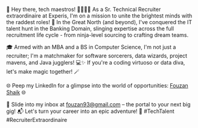 🚀 Hey there, tech maestros! 👩‍💻👨‍💻 As a Sr. Technical Recruiter extraordinaire at Experis, I'm on a mission to unite the brightest minds with the raddest roles! 🌟 In the Great North (and beyond), I've conquered the IT talent hunt in the Banking Domain, slinging expertise across the full recruitment life cycle - from ninja-level sourcing to crafting dream teams.
 
🎓 Armed with an MBA and a BS in Computer Science, I'm not just a recruiter; I'm a matchmaker for software sorcerers, data wizards, project mavens, and Java jugglers! 💻✨ If you're a coding virtuoso or data diva, let's make magic together! 🪄
 
🌐 Peep my LinkedIn for a glimpse into the world of opportunities: [Fouzan Shaik](https://www.linkedin.com/in/fouzan-shaik-44a848130) 🌐
 
📧 Slide into my inbox at fouzan93@gmail.com – the portal to your next big gig! 📬 Let's turn your career into an epic adventure! 🚀 #TechTalent #RecruiterExtraordinaire

<!---
Fouzan93/Fouzan93 is a ✨ special ✨ repository because its `README.md` (this file) appears on your GitHub profile.
You can click the Preview link to take a look at your changes.
--->
